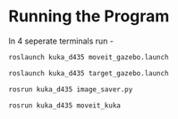 # Running the Program

In 4 seperate terminals run - 

```python
roslaunch kuka_d435 moveit_gazebo.launch
```

```python
roslaunch kuka_d435 target_gazebo.launch
```

```python
rosrun kuka_d435 image_saver.py
```

```python
rosrun kuka_d435 moveit_kuka
```